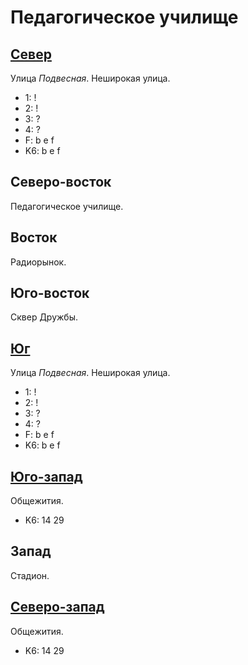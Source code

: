 # Педагогическое училище

## [Север](./585070.md)


Улица *Подвесная*.
Неширокая улица.

* 1:    !
* 2:    !
* 3:    ?
* 4:    ?
* F:    b   e   f
* K6:   b   e   f

## Северо-восток

Педагогическое училище.

## Восток

Радиорынок.

## Юго-восток

Сквер Дружбы.

## [Юг](./585080.md)

Улица *Подвесная*.
Неширокая улица.

* 1:    !
* 2:    !
* 3:    ?
* 4:    ?
* F:    b   e   f
* K6:   b   e   f

## [Юго-запад](./570080.md)

Общежития.

* K6:   14  29

## Запад

Стадион.

## [Северо-запад](./580070.md)

Общежития.

* K6:   14  29
